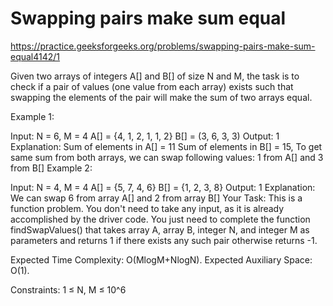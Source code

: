 # Swapping pairs make sum equal


https://practice.geeksforgeeks.org/problems/swapping-pairs-make-sum-equal4142/1


Given two arrays of integers A[] and B[] of size N and M, the task is to check if a pair of values (one value from each array) exists such that swapping the elements of the pair will make the sum of two arrays equal.

 

Example 1:

Input: N = 6, M = 4
A[] = {4, 1, 2, 1, 1, 2}
B[] = (3, 6, 3, 3)
Output: 1
Explanation: Sum of elements in A[] = 11
Sum of elements in B[] = 15, To get same 
sum from both arrays, we can swap following 
values: 1 from A[] and 3 from B[]
Example 2:

Input: N = 4, M = 4
A[] = {5, 7, 4, 6}
B[] = {1, 2, 3, 8}
Output: 1
Explanation: We can swap 6 from array 
A[] and 2 from array B[]
Your Task:
This is a function problem. You don't need to take any input, as it is already accomplished by the driver code. You just need to complete the function findSwapValues() that takes array A, array B, integer N, and integer M as parameters and returns 1 if there exists any such pair otherwise returns -1.

 

Expected Time Complexity: O(MlogM+NlogN).
Expected Auxiliary Space: O(1).

 

Constraints:
1 ≤ N, M ≤ 10^6
